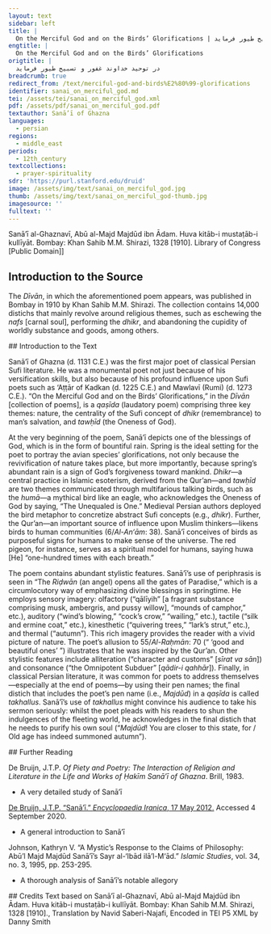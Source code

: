 ```yaml
---
layout: text
sidebar: left
title: |
  On the Merciful God and on the Birds’ Glorifications | در توحید خداوند غفور و تسبیح طیور فرماید
engtitle: |
  On the Merciful God and on the Birds’ Glorifications
origtitle: |
  در توحید خداوند غفور و تسبیح طیور فرماید
breadcrumb: true
redirect_from: /text/merciful-god-and-birds%E2%80%99-glorifications
identifier: sanai_on_merciful_god.md
tei: /assets/tei/sanai_on_merciful_god.xml
pdf: /assets/pdf/sanai_on_merciful_god.pdf
textauthor: Sanā’ī of Ghazna
languages:
  - persian
regions:
  - middle_east
periods:
  - 12th_century
textcollections:
  - prayer-spirituality
sdr: 'https://purl.stanford.edu/druid'
image: /assets/img/text/sanai_on_merciful_god.jpg
thumb: /assets/img/text/sanai_on_merciful_god-thumb.jpg
imagesource: ''
fulltext: ''
---
```

 Sanā’ī al-Ghaznavī, Abū al-Majd Majdūd ibn Ādam. Huva kitāb-i mustaṭāb-i kullīyāt. Bombay: Khan Sahib M.M. Shirazi, 1328 [1910]. Library of Congress [Public Domain]]

 
 
## Introduction to the Source 
<p>The <em>Dīvān</em>, in which the aforementioned poem appears, was published in Bombay in 1910 by Khan Sahib M.M. Shirazi. The collection contains 14,000 distichs that mainly revolve around religious themes, such as eschewing the <em>nafs</em> [carnal soul], performing the <em>dhikr</em>, and abandoning the cupidity of worldly substance and goods, among others.</p>
## Introduction to the Text 
<p>Sanā’ī of Ghazna (d. 1131 C.E.) was the first major poet of classical Persian Sufi literature. He was a monumental poet not just because of his versification skills, but also because of his profound influence upon Sufi poets such as ‘Aṭṭār of Kadkan (d. 1225 C.E.) and Mawlavī (Rumi) (d. 1273 C.E.). “On the Merciful God and on the Birds’ Glorifications,” in the <em>Dīvān</em> [collection of poems], is a <em>qaṣīda</em> (laudatory poem) comprising three key themes: nature, the centrality of the Sufi concept of <em>dhikr</em> (remembrance) to man’s salvation, and <em>tawḥīd</em> (the Oneness of God).</p> <p dir="ltr" id="docs-internal-guid-44961c08-7fff-e1e1-71be-31c410e0345f">At the very beginning of the poem, Sanā’ī depicts one of the blessings of God, which is in the form of bountiful rain. Spring is the ideal setting for the poet to portray the avian species’ glorifications, not only because the revivification of nature takes place, but more importantly, because spring’s abundant rain is a sign of God’s forgiveness toward mankind. <em>Dhikr</em>—a central practice in Islamic esoterism, derived from the Qur’an—and <em>tawḥīd</em> are two themes communicated through multifarious talking birds, such as the <em>humā</em>—a mythical bird like an eagle, who acknowledges the Oneness of God by saying, “The Unequaled is One.” Medieval Persian authors deployed the bird metaphor to concretize abstract Sufi concepts (e.g., <em>dhikr</em>). Further, the Qur’an—an important source of influence upon Muslim thinkers—likens birds to human communities (6/<em>Al-An‘ām</em>: 38). Sanā’ī conceives of birds as purposeful signs for humans to make sense of the universe. The red pigeon, for instance, serves as a spiritual model for humans, saying huwa [He] “one-hundred times with each breath.” </p> <p dir="ltr" id="docs-internal-guid-85e28b4a-7fff-f7f4-1a22-d47f7e177141">The poem contains abundant stylistic features. Sanā’ī’s use of periphrasis is seen in “The <em>Riḍwān</em> (an angel) opens all the gates of Paradise,” which is a circumlocutory way of emphasizing divine blessings in springtime. He employs sensory imagery: olfactory (“qālīyih” [a fragrant substance comprising musk, ambergris, and pussy willow], “mounds of camphor,” etc.), auditory (“wind’s blowing,” “cock’s crow,” “wailing,” etc.), tactile (“silk and ermine coat,” etc.), kinesthetic (“quivering trees,” “lark’s strut,” etc.), and thermal (“autumn”). This rich imagery provides the reader with a vivid picture of nature. The poet’s allusion to 55/<em>Al-Raḥmān</em>: 70 (“ ‘good and beautiful ones’ ”) illustrates that he was inspired by the Qur’an. Other stylistic features include alliteration (“character and customs” [<em>sīrat va sān</em>]) and consonance (“the Omnipotent Subduer” [<em>qādir-i qahhār</em>]). Finally, in classical Persian literature, it was common for poets to address themselves—especially at the end of poems—by using their pen names; the final distich that includes the poet’s pen name (i.e., <em>Majdūd</em>) in a <em>qaṣīda</em> is called <em>takhallus</em>. Sanā’ī’s use of <em>takhallus</em> might convince his audience to take his sermon seriously: whilst the poet pleads with his readers to shun the indulgences of the fleeting world, he acknowledges in the final distich that he needs to purify his own soul (“<em>Majdūd</em>! You are closer to this state, for / Old age has indeed summoned autumn”). </p>
## Further Reading 
<p>De Bruijn, J.T.P. <em>Of Piety and Poetry: The Interaction of Religion and Literature in the Life and Works of Ḥakīm Sanā’ī of Ghazna</em>. Brill, 1983.</p> <ul> <li>A very detailed study of Sanā’ī</li> </ul> <p><a href="https://www.iranicaonline.org/articles/sanai-poet">De Bruijn, J.T.P. “Sanā’ī.” <em>Encyclopaedia Iranica</em>, 17 May 2012.</a> Accessed 4 September 2020.</p> <ul> <li>A general introduction to Sanā’ī</li> </ul> <p>Johnson, Kathryn V. “A Mystic’s Response to the Claims of Philosophy: Abū’l Majd Majdūd Sanā’ī’s Sayr al-‘Ibād ilā’l-M‘ād.”<em> Islamic Studies</em>, vol. 34, no. 3, 1995, pp. 253-295.</p> <ul> <li>A thorough analysis of Sanā’ī’s notable allegory</li> </ul>
## Credits
Text based on Sanā’ī al-Ghaznavī, Abū al-Majd Majdūd ibn Ādam. Huva kitāb-i mustaṭāb-i kullīyāt. Bombay: Khan Sahib M.M. Shirazi, 1328 [1910]., Translation by Navid Saberi-Najafi, Encoded in TEI P5 XML by Danny Smith
